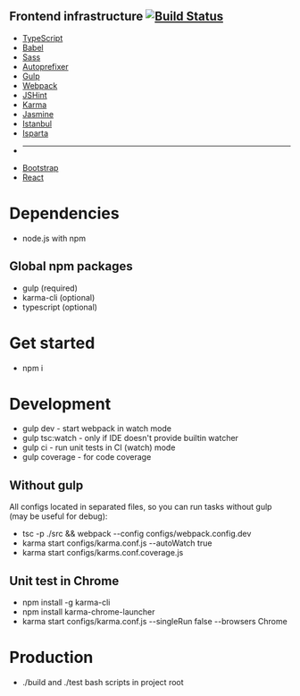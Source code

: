 Frontend infrastructure [![Build Status](https://travis-ci.org/arusakov/frontend-infra.svg?branch=master)](https://travis-ci.org/arusakov/frontend-infra)
-------------------------------------------------------
* [TypeScript](https://www.typescriptlang.org/)
* [Babel](https://babeljs.io/)
* [Sass](http://sass-lang.com/)
* [Autoprefixer](https://github.com/postcss/autoprefixer)
* [Gulp](http://gulpjs.com/)
* [Webpack](https://webpack.github.io/)
* [JSHint](http://eslint.org/)
* [Karma](https://karma-runner.github.io/)
* [Jasmine](http://jasmine.github.io/)
* [Istanbul](https://gotwarlost.github.io/istanbul/)
* [Isparta](https://github.com/douglasduteil/isparta)
* --------------------------
* [Bootstrap](http://getbootstrap.com/)
* [React](https://facebook.github.io/react/)

Dependencies
============
* node.js with npm

Global npm packages
-------------------
* gulp (required)
* karma-cli (optional)
* typescript (optional)

Get started
===========
* npm i

Development
===========
* gulp dev - start webpack in watch mode
* gulp tsc:watch - only if IDE doesn't provide builtin watcher
* gulp ci - run unit tests in CI (watch) mode
* gulp coverage - for code coverage

Without gulp
------------
All configs located in separated files, so you can run tasks without gulp (may be useful for debug):

* tsc -p ./src && webpack --config configs/webpack.config.dev
* karma start configs/karma.conf.js --autoWatch true
* karma start configs/karms.conf.coverage.js

Unit test in Chrome
-------------------
* npm install -g karma-cli
* npm install karma-chrome-launcher
* karma start configs/karma.conf.js --singleRun false --browsers Chrome

Production
==========
* ./build and ./test bash scripts in project root
